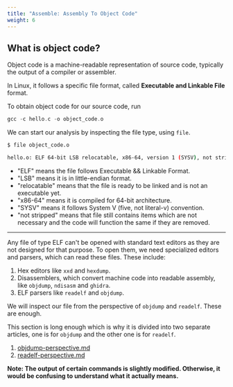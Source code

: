 ```yaml
---
title: "Assemble: Assembly To Object Code"
weight: 6
---
```


## What is object code?

Object code is a machine-readable representation of source code, typically the output of a compiler or assembler.

In Linux, it follows a specific file format, called **Executable and Linkable File** format.

To obtain object code for our source code, run

```c
gcc -c hello.c -o object_code.o
```

We can start our analysis by inspecting the file type, using `file`.

```bash
$ file object_code.o

hello.o: ELF 64-bit LSB relocatable, x86-64, version 1 (SYSV), not stripped
```

* "ELF" means the file follows Executable && Linkable Format.
* "LSB" means it is in little-endian format.
* "relocatable" means that the file is ready to be linked and is not an executable yet.
* "x86-64" means it is compiled for 64-bit architecture.
* "SYSV" means it follows System V (five, not literal-v) convention.
* "not stripped" means that file still contains items which are not necessary and the code will function the same if they are removed.

***

Any file of type ELF can't be opened with standard text editors as they are not designed for that purpose. To open them, we need specialized editors and parsers, which can read these files. These include:

1. Hex editors like `xxd` and `hexdump`.
2. Disassemblers, which convert machine code into readable assembly, like `objdump`, `ndisasm` and `ghidra`.
3. ELF parsers like `readelf` and `objdump`.

We will inspect our file from the perspective of `objdump` and `readelf`. These are enough.

This section is long enough which is why it is divided into two separate articles, one is for `objdump` and the other one is for `readelf`.

1. [objdump-perspective.md](objdump-perspective.md "mention")
2. [readelf-perspective.md](readelf-perspective.md "mention")

**Note: The output of certain commands is slightly modified. Otherwise, it would be confusing to understand what it actually means.**